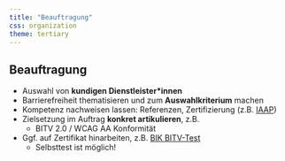 ```yaml
---
title: "Beauftragung"
css: organization
theme: tertiary
---
```

## Beauftragung

- Auswahl von **kundigen Dienstleister*innen**
- Barrierefreiheit thematisieren und zum **Auswahlkriterium** machen
- Kompetenz nachweisen lassen: Referenzen, Zertifizierung (z.B. [IAAP](https://www.accessibilityassociation.org/))
- Zielsetzung im Auftrag **konkret artikulieren**, z.B.
    - BITV 2.0 / WCAG AA Konformität
- Ggf. auf Zertifikat hinarbeiten, z.B. [BIK BITV-Test](https://www.bitvtest.de/)
    - Selbsttest ist möglich!
